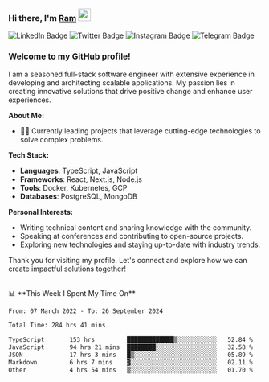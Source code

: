 ### Hi there, I'm <a href="#" target="_blank">Ram</a> <img src="https://media.giphy.com/media/hvRJCLFzcasrR4ia7z/giphy.gif" width="25" height="25">

[![LinkedIn Badge](https://img.shields.io/badge/-LinkedIn-0e76a8?style=flat-square&logo=Linkedin&logoColor=white)](https://www.linkedin.com/in/ramdevengineer/)
[![Twitter Badge](https://img.shields.io/badge/-Twitter-00acee?style=flat-square&logo=Twitter&logoColor=white)](https://twitter.com/ramthenmala)
[![Instagram Badge](https://img.shields.io/badge/-Instagram-e4405f?style=flat-square&logo=Instagram&logoColor=white)](https://instagram.com/ramthenmala/)
[![Telegram Badge](https://img.shields.io/badge/-Telegram-0088cc?style=flat-square&logo=Telegram&logoColor=white)](https://t.me/ramthenmala)

### Welcome to my GitHub profile!

I am a seasoned full-stack software engineer with extensive experience in developing and architecting scalable applications. My passion lies in creating innovative solutions that drive positive change and enhance user experiences.

**About Me:**

- 👨‍💻 Currently leading projects that leverage cutting-edge technologies to solve complex problems.

**Tech Stack:**

- **Languages**: TypeScript, JavaScript
- **Frameworks**: React, Next.js, Node.js
- **Tools**: Docker, Kubernetes, GCP
- **Databases**: PostgreSQL, MongoDB

**Personal Interests:**

- Writing technical content and sharing knowledge with the community.
- Speaking at conferences and contributing to open-source projects.
- Exploring new technologies and staying up-to-date with industry trends.

Thank you for visiting my profile. Let's connect and explore how we can create impactful solutions together!

</br>
📊 **This Week I Spent My Time On** 
<!--START_SECTION:waka-->

```txt
From: 07 March 2022 - To: 26 September 2024

Total Time: 284 hrs 41 mins

TypeScript       153 hrs         █████████████▒░░░░░░░░░░░   52.84 %
JavaScript       94 hrs 21 mins  ████████░░░░░░░░░░░░░░░░░   32.58 %
JSON             17 hrs 3 mins   █▒░░░░░░░░░░░░░░░░░░░░░░░   05.89 %
Markdown         6 hrs 7 mins    ▓░░░░░░░░░░░░░░░░░░░░░░░░   02.11 %
Other            4 hrs 54 mins   ▒░░░░░░░░░░░░░░░░░░░░░░░░   01.70 %
```

<!--END_SECTION:waka-->


